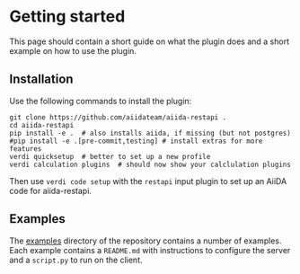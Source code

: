 # Getting started

This page should contain a short guide on what the plugin does and
a short example on how to use the plugin.

## Installation

Use the following commands to install the plugin:

    git clone https://github.com/aiidateam/aiida-restapi .
    cd aiida-restapi
    pip install -e .  # also installs aiida, if missing (but not postgres)
    #pip install -e .[pre-commit,testing] # install extras for more features
    verdi quicksetup  # better to set up a new profile
    verdi calculation plugins  # should now show your calclulation plugins

Then use ``verdi code setup`` with the ``restapi`` input plugin
to set up an AiiDA code for aiida-restapi.

## Examples

The [examples](https://github.com/aiidateam/aiida-restapi/tree/master/examples) directory of the repository contains a number of examples.
Each example contains a `README.md` with instructions to configure the server and a `script.py` to run on the client.
